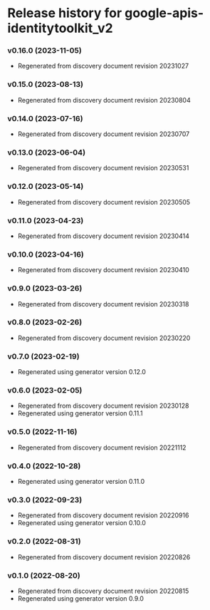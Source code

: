 # Release history for google-apis-identitytoolkit_v2

### v0.16.0 (2023-11-05)

* Regenerated from discovery document revision 20231027

### v0.15.0 (2023-08-13)

* Regenerated from discovery document revision 20230804

### v0.14.0 (2023-07-16)

* Regenerated from discovery document revision 20230707

### v0.13.0 (2023-06-04)

* Regenerated from discovery document revision 20230531

### v0.12.0 (2023-05-14)

* Regenerated from discovery document revision 20230505

### v0.11.0 (2023-04-23)

* Regenerated from discovery document revision 20230414

### v0.10.0 (2023-04-16)

* Regenerated from discovery document revision 20230410

### v0.9.0 (2023-03-26)

* Regenerated from discovery document revision 20230318

### v0.8.0 (2023-02-26)

* Regenerated from discovery document revision 20230220

### v0.7.0 (2023-02-19)

* Regenerated using generator version 0.12.0

### v0.6.0 (2023-02-05)

* Regenerated from discovery document revision 20230128
* Regenerated using generator version 0.11.1

### v0.5.0 (2022-11-16)

* Regenerated from discovery document revision 20221112

### v0.4.0 (2022-10-28)

* Regenerated using generator version 0.11.0

### v0.3.0 (2022-09-23)

* Regenerated from discovery document revision 20220916
* Regenerated using generator version 0.10.0

### v0.2.0 (2022-08-31)

* Regenerated from discovery document revision 20220826

### v0.1.0 (2022-08-20)

* Regenerated from discovery document revision 20220815
* Regenerated using generator version 0.9.0

